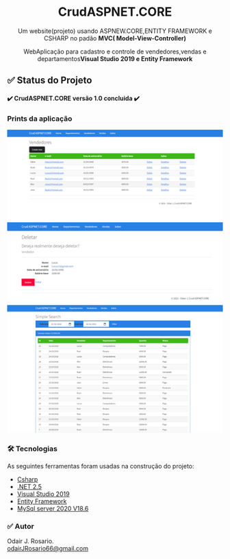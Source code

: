 <h1 align="center">CrudASPNET.CORE</h1>
<p align="center">Um website(projeto) usando ASPNEW.CORE,ENTITY FRAMEWORK  e CSHARP no padão <strong>MVC( Model-View-Controller)</strong></p>
<p align='center'> WebAplicação para cadastro e controle de vendedores,vendas e departamentos<strong>Visual Studio 2019 e Entity Framework</strong></p>
<h2>✅ Status do Projeto</h2>

<h4>✔️  CrudASPNET.CORE versão 1.0 concluida ✔️</h4>

### Prints da aplicação

![Test Image 2](https://github.com/OdairRos/CrudASPNET.CORE/blob/main/img/img1-PrintApp.png)<br>
![Test Image 2](https://github.com/OdairRos/CrudASPNET.CORE/blob/main/img/img2-PrintApp..png)<br>
![Test Image 2](https://github.com/OdairRos/CrudASPNET.CORE/blob/main/img/img3-PrintApp..png)

### 🛠 Tecnologias

As seguintes ferramentas foram usadas na construção do projeto:

- [Csharp](https://docs.microsoft.com/pt-br/dotnet/csharp/tour-of-csharp/)
- [.NET 2.5](https://www.microsoft.com/en-us/download/details.aspx?id=16508)
- [Visual Studio 2019](https://visualstudio.microsoft.com/pt-br/thank-you-downloading-visual-studio/?sku=community&rel=16&utm_medium=microsoft&utm_source=docs.microsoft.com&utm_campaign=download+from+relnotes&utm_content=vs2019ga+button)
- [Entity Framework](https://docs.microsoft.com/pt-br/ef/)
- [MySql server 2020 V18.6](https://dev.mysql.com/downloads/)

### ✅ Autor

Odair J. Rosario.<br>
odairJRosario66@gmail.com

